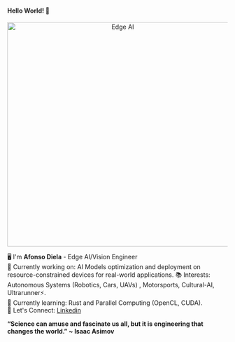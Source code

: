#### Hello World! 🤖

<p style="text-align: center;">
  <img 
    src="https://github.com/diesimo-ai/diesimo-lab/raw/main/resources/images/cover.png" 
    alt="Edge AI" 
    width="512" 
    style="max-width: 100%; height: auto; cursor: zoom-in;" 
  />
</p>

🖥️ I'm **Afonso Diela** - Edge AI/Vision Engineer<br>
🔭 Currently working on: AI Models optimization and deployment on resource-constrained devices for real-world applications.
📚 Interests: Autonomous Systems (Robotics, Cars, UAVs) , Motorsports, Cultural-AI, Ultrarunner⚡.<br>
🌱 Currently learning: Rust and Parallel Computing (OpenCL, CUDA).<br>
🚀 Let's Connect: [Linkedin](https://www.linkedin.com/in/afonso-diela/) 

**“Science can amuse and fascinate us all, but it is engineering that changes the world.” ~ Isaac Asimov**
